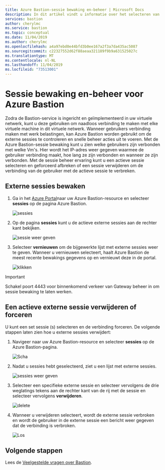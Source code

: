 ```yaml
---
title: Azure Bastion-sessie bewaking en-beheer | Microsoft Docs
description: In dit artikel vindt u informatie over het selecteren van een actieve sessie en het afdwingen van verbinding maken of verwijderen.
services: bastion
author: cherylmc
ms.service: bastion
ms.topic: conceptual
ms.date: 11/04/2019
ms.author: cherylmc
ms.openlocfilehash: a4a97ebd0e44bfd3b0ee167a2f3a7da435ac5087
ms.sourcegitcommit: c22327552d62f88aeaa321189f9b9a631525027c
ms.translationtype: MT
ms.contentlocale: nl-NL
ms.lasthandoff: 11/04/2019
ms.locfileid: "73513001"
---
```

# <a name="session-monitoring-and-management-for-azure-bastion"></a>Sessie bewaking en-beheer voor Azure Bastion

Zodra de Bastion-service is ingericht en geïmplementeerd in uw virtuele netwerk, kunt u deze gebruiken om naadloos verbinding te maken met elke virtuele machine in dit virtuele netwerk. Wanneer gebruikers verbinding maken met werk belastingen, kan Azure Bastion worden gebruikt om de externe sessies te controleren en snelle beheer acties uit te voeren. Met de Azure Bastion-sessie bewaking kunt u zien welke gebruikers zijn verbonden met welke Vm's. Hier wordt het IP-adres weer gegeven waarmee de gebruiker verbinding maakt, hoe lang ze zijn verbonden en wanneer ze zijn verbonden. Met de sessie beheer ervaring kunt u een actieve sessie selecteren en geforceerd afbreken of een sessie verwijderen om de verbinding van de gebruiker met de actieve sessie te verbreken.

## <a name="monitor"></a>Externe sessies bewaken

1. Ga in het [Azure Portal](https://portal.azure.com)naar uw Azure Bastion-resource en selecteer **sessies** op de pagina Azure Bastion.

   ![sessies](./media/session-monitoring/sessions.png)
2. Op de pagina **sessies** kunt u de actieve externe sessies aan de rechter kant bekijken.

   ![sessie weer geven](./media/session-monitoring/view-session.png)
3. Selecteer **vernieuwen** om de bijgewerkte lijst met externe sessies weer te geven. Wanneer u vernieuwen selecteert, haalt Azure Bastion de meest recente bewakings gegevens op en vernieuwt deze in de portal.

   ![klikken](./media/session-monitoring/refresh.png)

>[!IMPORTANT]
> Schakel poort 4443 voor binnenkomend verkeer van Gateway beheer in om sessie bewaking te laten werken.
>

## <a name="view"></a>Een actieve externe sessie verwijderen of forceren

U kunt een set sessie (s) selecteren en de verbinding forceren. De volgende stappen laten zien hoe u externe sessies verwijdert:

1. Navigeer naar uw Azure Bastion-resource en selecteer **sessies** op de Azure Bastion-pagina.

   ![Scha](./media/session-monitoring/navigate.png)
2. Nadat u sessies hebt geselecteerd, ziet u een lijst met externe sessies.

   ![sessies weer geven](./media/session-monitoring/list.png)
3. Selecteer een specifieke externe sessie en selecteer vervolgens de drie weglatings tekens aan de rechter kant van de rij met de sessie en selecteer vervolgens **verwijderen**.

   ![delete](./media/session-monitoring/delete.png)
4. Wanneer u verwijderen selecteert, wordt de externe sessie verbroken en wordt de gebruiker in de externe sessie een bericht weer gegeven dat de verbinding is verbroken.

   ![Los](./media/session-monitoring/disconnect.png)

## <a name="next-steps"></a>Volgende stappen

Lees de [Veelgestelde vragen over Bastion](bastion-faq.md).